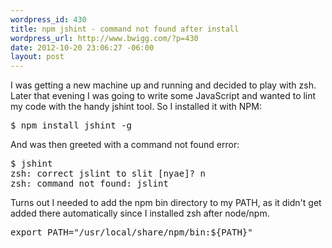 ```yaml
--- 
wordpress_id: 430
title: npm jshint - command not found after install
wordpress_url: http://www.bwigg.com/?p=430
date: 2012-10-20 23:06:27 -06:00
layout: post
---
```

I was getting a new machine up and running and decided to play with zsh. Later that evening I was going to write some JavaScript and wanted to lint my code with the handy jshint tool. So I installed it with NPM:
<pre>$ npm install jshint -g</pre>
And was then greeted with a command not found error:
<pre>$ jshint
zsh: correct jslint to slit [nyae]? n
zsh: command not found: jslint</pre>
Turns out I needed to add the npm bin directory to my PATH, as it didn't get added there automatically since I installed zsh after node/npm.
<pre>export PATH="/usr/local/share/npm/bin:${PATH}"</pre>
